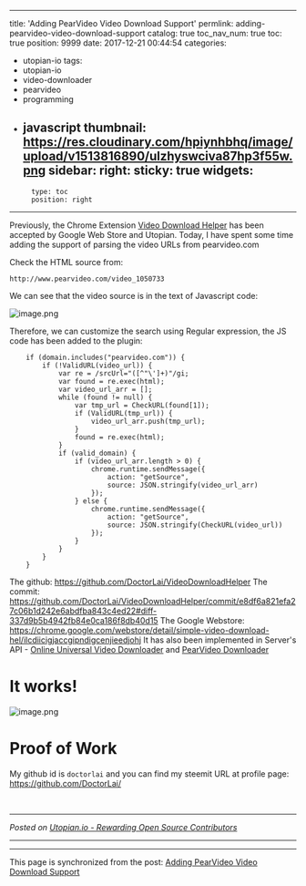 
---
title: 'Adding PearVideo Video Download Support'
permlink: adding-pearvideo-video-download-support
catalog: true
toc_nav_num: true
toc: true
position: 9999
date: 2017-12-21 00:44:54
categories:
- utopian-io
tags:
- utopian-io
- video-downloader
- pearvideo
- programming
- javascript
thumbnail: https://res.cloudinary.com/hpiynhbhq/image/upload/v1513816890/ulzhyswciva87hp3f55w.png
sidebar:
    right:
        sticky: true
widgets:
    -
        type: toc
        position: right
---


Previously, the Chrome Extension [Video Download Helper](https://utopian.io/utopian-io/@justyy/simple-video-download-helper) has been accepted by Google Web Store and Utopian. Today, I have spent some time adding the support of parsing the video URLs from pearvideo.com

Check the HTML source from:
```
http://www.pearvideo.com/video_1050733
```

We can see that the video source is in the text of Javascript code:

![image.png](https://res.cloudinary.com/hpiynhbhq/image/upload/v1513816890/ulzhyswciva87hp3f55w.png)

Therefore, we can customize the search using Regular expression, the JS code has been added to the plugin:

```
    if (domain.includes("pearvideo.com")) {
        if (!ValidURL(video_url)) {
            var re = /srcUrl="([^"\']+)"/gi;
            var found = re.exec(html);                        
            var video_url_arr = [];
            while (found != null) {
                var tmp_url = CheckURL(found[1]);
                if (ValidURL(tmp_url)) {
                    video_url_arr.push(tmp_url);    
                }                            
                found = re.exec(html);
            }
            if (valid_domain) {                
                if (video_url_arr.length > 0) {
                    chrome.runtime.sendMessage({
                        action: "getSource",
                        source: JSON.stringify(video_url_arr)
                    });                          
                } else {
                    chrome.runtime.sendMessage({
                        action: "getSource",
                        source: JSON.stringify(CheckURL(video_url))
                    });                              
                }
            }
        }
    }    
```


The github: https://github.com/DoctorLai/VideoDownloadHelper
The commit: https://github.com/DoctorLai/VideoDownloadHelper/commit/e8df6a821efa27c06b1d242e6abdfba843c4ed22#diff-337d9b5b4942fb84e0ca186f8db40d15
The Google Webstore: https://chrome.google.com/webstore/detail/simple-video-download-hel/ilcdiicigjaccgipndigcenjieedjohj
It has also been implemented in Server's API - [Online Universal Video Downloader](https://weibomiaopai.com/download-video-parser.php) and [PearVideo Downloader](https://weibomiaopai.com/online-video-downloader/pearvideo)

# It works!
![image.png](https://res.cloudinary.com/hpiynhbhq/image/upload/v1513816963/dszetbuwpsnizczgret8.png)


# Proof of Work
My github id is `doctorlai` and you can find my steemit URL at profile page: https://github.com/DoctorLai/

<br /><hr/><em>Posted on <a href="https://utopian.io/utopian-io/@justyy/adding-pearvideo-video-download-support">Utopian.io -  Rewarding Open Source Contributors</a></em><hr/>

- - -

This page is synchronized from the post: [Adding PearVideo Video Download Support](https://steemit.com/@justyy/adding-pearvideo-video-download-support)
